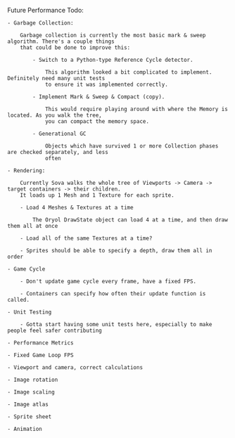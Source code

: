 
Future Performance Todo:

    - Garbage Collection:
    
        Garbage collection is currently the most basic mark & sweep algorithm. There's a couple things
        that could be done to improve this:
        
            - Switch to a Python-type Reference Cycle detector.
            
                This algorithm looked a bit complicated to implement. Definitely need many unit tests
                to ensure it was implemented correctly.
                
            - Implement Mark & Sweep & Compact (copy).
            
                This would require playing around with where the Memory is located. As you walk the tree,
                you can compact the memory space.
                
            - Generational GC
            
                Objects which have survived 1 or more Collection phases are checked separately, and less
                often
                
    - Rendering:
    
        Currently Sova walks the whole tree of Viewports -> Camera -> target containers -> their children.
        It loads up 1 Mesh and 1 Texture for each sprite.
        
        - Load 4 Meshes & Textures at a time
        
            The Oryol DrawState object can load 4 at a time, and then draw them all at once
            
        - Load all of the same Textures at a time?
        
        - Sprites should be able to specify a depth, draw them all in order
        
    - Game Cycle
    
        - Don't update game cycle every frame, have a fixed FPS.
        
        - Containers can specify how often their update function is called.
        
    - Unit Testing
    
        - Gotta start having some unit tests here, especially to make people feel safer contributing
        
    - Performance Metrics
    
    - Fixed Game Loop FPS

    - Viewport and camera, correct calculations
    
    - Image rotation
    
    - Image scaling
    
    - Image atlas
    
    - Sprite sheet
    
    - Animation
            
                